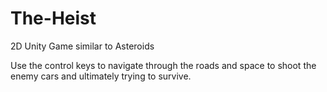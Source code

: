 # The-Heist
2D Unity Game similar to Asteroids


Use the control keys to navigate through the roads and space to shoot the enemy cars and ultimately trying to survive.
